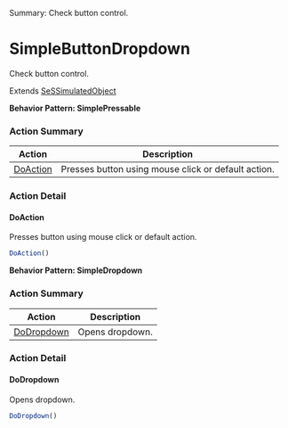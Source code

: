 Summary: Check button control.

# SimpleButtonDropdown

Check button control.
 
Extends [SeSSimulatedObject](SeSSimulatedObject.md)





**Behavior Pattern: SimplePressable**


<!-- ============================== property summary ========================== -->

	
<!-- ============================== action summary ========================== -->



### Action Summary

|  **Action** | **Description** | 
| ----------- | --------------- |
|	[DoAction](#doaction) | Presses button using mouse click or default action. |




<!-- ============================== property detail ========================== -->
	
	
<!-- ============================== action detail ========================== -->
	
### Action Detail
		
<a name="DoAction"></a>    
#### DoAction

Presses button using mouse click or default action.

```javascript
DoAction() 
```





<a name="see.also.simplebuttondropdown.doaction"></a>

	




**Behavior Pattern: SimpleDropdown**


<!-- ============================== property summary ========================== -->

	
<!-- ============================== action summary ========================== -->



### Action Summary

|  **Action** | **Description** | 
| ----------- | --------------- |
|	[DoDropdown](#dodropdown) | Opens dropdown. |




<!-- ============================== property detail ========================== -->
	
	
<!-- ============================== action detail ========================== -->
	
### Action Detail
		
<a name="DoDropdown"></a>    
#### DoDropdown

Opens dropdown.

```javascript
DoDropdown() 
```





<a name="see.also.simplebuttondropdown.dodropdown"></a>

	

